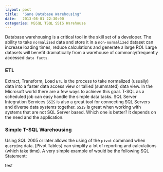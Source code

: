 ```yaml
---
layout: post
title:  "Sane Database Warehousing"
date:   2013-08-01 22:30:00
categories: MSSQL TSQL SSIS Warehouse
---
```


Database warehousing is a critical tool in the skill set of a developer.  The ability to take `normalized` data and store it in a `non-normalized` dataset can increase loading times, reduce calculations and generate a large ROI.  Large datasets will benefit dramatically from a warehouse of commonly/frequently accessed `data facts`.

### ETL

Extract, Transform, Load `ETL` is the process to take normalized (usually) data into a faster data access view or tallied (summated) data view.  In the Microsoft world there are a few ways to achieve this goal.  T-SQL as a scheduled job can easy handle the simple data tasks.  SQL Server Integration Services `SSIS` is also a great tool for connecting SQL Servers and diverse data systems together.  `SSIS` is great when working with systems that are not SQL Server based.  Which one is better?  It depends on the need and the application.

### Simple T-SQL Warehousing

Using SQL 2005 or later allows the using of the `pivot` command when `querying` data.  [Pivot Tables] can simplify a lot of reporting and calculations (which take time).  A very simple example of would be the following SQL Statement:

test